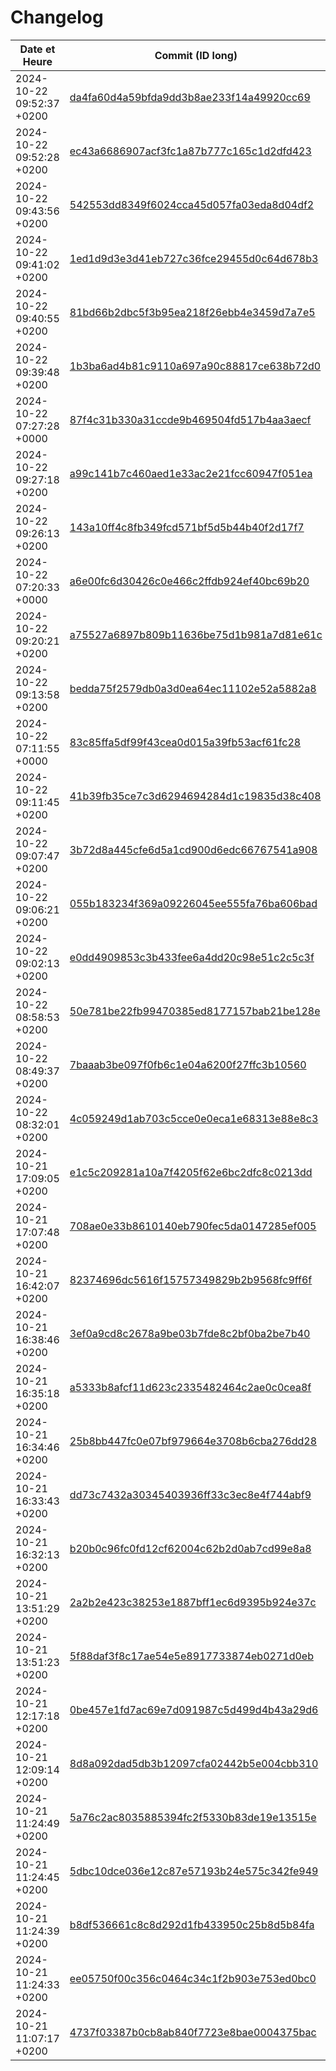# Changelog

| Date et Heure             | Commit (ID long)                                                                                                                              | **Tag**     | *Scope*        | Description                                                       |
| ------------------------- | --------------------------------------------------------------------------------------------------------------------------------------------- | ----------- | -------------- | ----------------------------------------------------------------- |
| 2024-10-22 09:52:37 +0200 | [da4fa60d4a59bfda9dd3b8ae233f14a49920cc69](https://github.com/ton-utilisateur/ton-repository/commit/da4fa60d4a59bfda9dd3b8ae233f14a49920cc69) | ****        | **             | Merge branch 'main' of https://github.com/Fituning/test-changelog |
| 2024-10-22 09:52:28 +0200 | [ec43a6686907acf3fc1a87b777c165c1d2dfd423](https://github.com/ton-utilisateur/ton-repository/commit/ec43a6686907acf3fc1a87b777c165c1d2dfd423) | ****        | **             | Fixed(generate_changelog.sh)                                      |
| 2024-10-22 09:43:56 +0200 | [542553dd8349f6024cca45d057fa03eda8d04df2](https://github.com/ton-utilisateur/ton-repository/commit/542553dd8349f6024cca45d057fa03eda8d04df2) | ****        | **             | Update update_changelog.yml                                       |
| 2024-10-22 09:41:02 +0200 | [1ed1d9d3e3d41eb727c36fce29455d0c64d678b3](https://github.com/ton-utilisateur/ton-repository/commit/1ed1d9d3e3d41eb727c36fce29455d0c64d678b3) | ****        | **             | Merge branch 'main' of https://github.com/Fituning/test-changelog |
| 2024-10-22 09:40:55 +0200 | [81bd66b2dbc5f3b95ea218f26ebb4e3459d7a7e5](https://github.com/ton-utilisateur/ton-repository/commit/81bd66b2dbc5f3b95ea218f26ebb4e3459d7a7e5) | ****        | **             | Added(generate_changelog.sh)                                      |
| 2024-10-22 09:39:48 +0200 | [1b3ba6ad4b81c9110a697a90c88817ce638b72d0](https://github.com/ton-utilisateur/ton-repository/commit/1b3ba6ad4b81c9110a697a90c88817ce638b72d0) | ****        | **             | Update update_changelog.yml                                       |
| 2024-10-22 07:27:28 +0000 | [87f4c31b330a31ccde9b469504fd517b4aa3aecf](https://github.com/ton-utilisateur/ton-repository/commit/87f4c31b330a31ccde9b469504fd517b4aa3aecf) | ****        | **             | Update CHANGELOG.md automatically                                 |
| 2024-10-22 09:27:18 +0200 | [a99c141b7c460aed1e33ac2e21fcc60947f051ea](https://github.com/ton-utilisateur/ton-repository/commit/a99c141b7c460aed1e33ac2e21fcc60947f051ea) | ****        | **             | Update update_changelog.yml                                       |
| 2024-10-22 09:26:13 +0200 | [143a10ff4c8fb349fcd571bf5d5b44b40f2d17f7](https://github.com/ton-utilisateur/ton-repository/commit/143a10ff4c8fb349fcd571bf5d5b44b40f2d17f7) | ****        | **             | Update update_changelog.yml                                       |
| 2024-10-22 07:20:33 +0000 | [a6e00fc6d30426c0e466c2ffdb924ef40bc69b20](https://github.com/ton-utilisateur/ton-repository/commit/a6e00fc6d30426c0e466c2ffdb924ef40bc69b20) | ****        | **             | Update CHANGELOG.md automatically                                 |
| 2024-10-22 09:20:21 +0200 | [a75527a6897b809b11636be75d1b981a7d81e61c](https://github.com/ton-utilisateur/ton-repository/commit/a75527a6897b809b11636be75d1b981a7d81e61c) | **Changed** | *changelog.md* | added commits ()                                                  |
| 2024-10-22 09:13:58 +0200 | [bedda75f2579db0a3d0ea64ec11102e52a5882a8](https://github.com/ton-utilisateur/ton-repository/commit/bedda75f2579db0a3d0ea64ec11102e52a5882a8) | **Removed** | *index.html*   | remove last section ()                                            |
| 2024-10-22 07:11:55 +0000 | [83c85ffa5df99f43cea0d015a39fb53acf61fc28](https://github.com/ton-utilisateur/ton-repository/commit/83c85ffa5df99f43cea0d015a39fb53acf61fc28) | ****        | **             | Update CHANGELOG.md automatically                                 |
| 2024-10-22 09:11:45 +0200 | [41b39fb35ce7c3d6294694284d1c19835d38c408](https://github.com/ton-utilisateur/ton-repository/commit/41b39fb35ce7c3d6294694284d1c19835d38c408) | **Added**   | *actions*      | actions push changelog modif ()                                   |
| 2024-10-22 09:07:47 +0200 | [3b72d8a445cfe6d5a1cd900d6edc66767541a908](https://github.com/ton-utilisateur/ton-repository/commit/3b72d8a445cfe6d5a1cd900d6edc66767541a908) | **Added**   | *index*        | added new section ()                                              |
| 2024-10-22 09:06:21 +0200 | [055b183234f369a09226045ee555fa76ba606bad](https://github.com/ton-utilisateur/ton-repository/commit/055b183234f369a09226045ee555fa76ba606bad) | **Removed** | *actions*      | remove push section ()                                            |
| 2024-10-22 09:02:13 +0200 | [e0dd4909853c3b433fee6a4dd20c98e51c2c5c3f](https://github.com/ton-utilisateur/ton-repository/commit/e0dd4909853c3b433fee6a4dd20c98e51c2c5c3f) | **Fixed**   | *actions*      | fix repo name ()                                                  |
| 2024-10-22 08:58:53 +0200 | [50e781be22fb99470385ed8177157bab21be128e](https://github.com/ton-utilisateur/ton-repository/commit/50e781be22fb99470385ed8177157bab21be128e) | **Fixed**   | *actions*      | Add token ()                                                      |
| 2024-10-22 08:49:37 +0200 | [7baaab3be097f0fb6c1e04a6200f27ffc3b10560](https://github.com/ton-utilisateur/ton-repository/commit/7baaab3be097f0fb6c1e04a6200f27ffc3b10560) | **Added**   | *actions*      | New action test ()                                                |
| 2024-10-22 08:32:01 +0200 | [4c059249d1ab703c5cce0e0eca1e68313e88e8c3](https://github.com/ton-utilisateur/ton-repository/commit/4c059249d1ab703c5cce0e0eca1e68313e88e8c3) | **Removed** | *index.html*   | delete last section ()                                            |
| 2024-10-21 17:09:05 +0200 | [e1c5c209281a10a7f4205f62e6bc2dfc8c0213dd](https://github.com/ton-utilisateur/ton-repository/commit/e1c5c209281a10a7f4205f62e6bc2dfc8c0213dd) | ****        | **             | Mise à jour automatique du changelog                              |
| 2024-10-21 17:07:48 +0200 | [708ae0e33b8610140eb790fec5da0147285ef005](https://github.com/ton-utilisateur/ton-repository/commit/708ae0e33b8610140eb790fec5da0147285ef005) | **Adde**    | *test*         | ca me gave ptn ()                                                 |
| 2024-10-21 16:42:07 +0200 | [82374696dc5616f15757349829b2b9568fc9ff6f](https://github.com/ton-utilisateur/ton-repository/commit/82374696dc5616f15757349829b2b9568fc9ff6f) | **Removed** | *index.html*   | remove section ()                                                 |
| 2024-10-21 16:38:46 +0200 | [3ef0a9cd8c2678a9be03b7fde8c2bf0ba2be7b40](https://github.com/ton-utilisateur/ton-repository/commit/3ef0a9cd8c2678a9be03b7fde8c2bf0ba2be7b40) | **Fix**     | *gitignore*    | add .obsidian folder ()                                           |
| 2024-10-21 16:35:18 +0200 | [a5333b8afcf11d623c2335482464c2ae0c0cea8f](https://github.com/ton-utilisateur/ton-repository/commit/a5333b8afcf11d623c2335482464c2ae0c0cea8f) | ****        | **             | Mise à jour automatique du changelog                              |
| 2024-10-21 16:34:46 +0200 | [25b8bb447fc0e07bf979664e3708b6cba276dd28](https://github.com/ton-utilisateur/ton-repository/commit/25b8bb447fc0e07bf979664e3708b6cba276dd28) | ****        | **             | Mise à jour automatique du changelog                              |
| 2024-10-21 16:33:43 +0200 | [dd73c7432a30345403936ff33c3ec8e4f744abf9](https://github.com/ton-utilisateur/ton-repository/commit/dd73c7432a30345403936ff33c3ec8e4f744abf9) | ****        | **             | Added(index.html)                                                 |
| 2024-10-21 16:32:13 +0200 | [b20b0c96fc0fd12cf62004c62b2d0ab7cd99e8a8](https://github.com/ton-utilisateur/ton-repository/commit/b20b0c96fc0fd12cf62004c62b2d0ab7cd99e8a8) | **Added**   | *changelog*    | ()                                                                |
| 2024-10-21 13:51:29 +0200 | [2a2b2e423c38253e1887bff1ec6d9395b924e37c](https://github.com/ton-utilisateur/ton-repository/commit/2a2b2e423c38253e1887bff1ec6d9395b924e37c) | ****        | **             | Revert "feat(changelog): add autochangelog"                       |
| 2024-10-21 13:51:23 +0200 | [5f88daf3f8c17ae54e5e8917733874eb0271d0eb](https://github.com/ton-utilisateur/ton-repository/commit/5f88daf3f8c17ae54e5e8917733874eb0271d0eb) | ****        | **             | Revert "feat(changelog): add automatic changelog"                 |
| 2024-10-21 12:17:18 +0200 | [0be457e1fd7ac69e7d091987c5d499d4b43a29d6](https://github.com/ton-utilisateur/ton-repository/commit/0be457e1fd7ac69e7d091987c5d499d4b43a29d6) | **feat**    | *changelog*    | add autochangelog ()                                              |
| 2024-10-21 12:09:14 +0200 | [8d8a092dad5db3b12097cfa02442b5e004cbb310](https://github.com/ton-utilisateur/ton-repository/commit/8d8a092dad5db3b12097cfa02442b5e004cbb310) | **feat**    | *changelog*    | add automatic changelog ()                                        |
| 2024-10-21 11:24:49 +0200 | [5a76c2ac8035885394fc2f5330b83de19e13515e](https://github.com/ton-utilisateur/ton-repository/commit/5a76c2ac8035885394fc2f5330b83de19e13515e) | ****        | **             | Revert "#feat changelog"                                          |
| 2024-10-21 11:24:45 +0200 | [5dbc10dce036e12c87e57193b24e575c342fe949](https://github.com/ton-utilisateur/ton-repository/commit/5dbc10dce036e12c87e57193b24e575c342fe949) | ****        | **             | Revert "#update index"                                            |
| 2024-10-21 11:24:39 +0200 | [b8df536661c8c8d292d1fb433950c25b8d5b84fa](https://github.com/ton-utilisateur/ton-repository/commit/b8df536661c8c8d292d1fb433950c25b8d5b84fa) | ****        | **             | Revert "feat(style): ajout du fichier style.css [changelog]"      |
| 2024-10-21 11:24:33 +0200 | [ee05750f00c356c0464c34c1f2b903e753ed0bc0](https://github.com/ton-utilisateur/ton-repository/commit/ee05750f00c356c0464c34c1f2b903e753ed0bc0) | ****        | **             | Revert "#fix(gitignore)"                                          |
| 2024-10-21 11:07:17 +0200 | [4737f03387b0cb8ab840f7723e8bae0004375bac](https://github.com/ton-utilisateur/ton-repository/commit/4737f03387b0cb8ab840f7723e8bae0004375bac) | **feat**    | *style*        | ajout du fichier style.css [changelog] ()                         |
